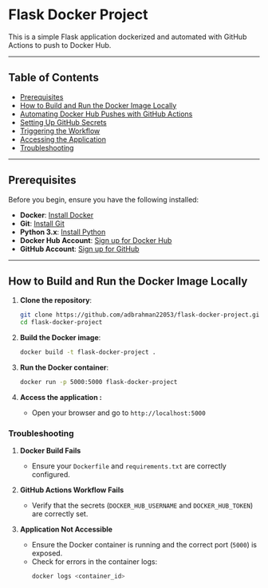 # Flask Docker Project

This is a simple Flask application dockerized and automated with GitHub Actions to push to Docker Hub.

---

## Table of Contents
- [Prerequisites](#prerequisites)
- [How to Build and Run the Docker Image Locally](#how-to-build-and-run-the-docker-image-locally)
- [Automating Docker Hub Pushes with GitHub Actions](#automating-docker-hub-pushes-with-github-actions)
- [Setting Up GitHub Secrets](#setting-up-github-secrets)
- [Triggering the Workflow](#triggering-the-workflow)
- [Accessing the Application](#accessing-the-application)
- [Troubleshooting](#troubleshooting)
---

## Prerequisites

Before you begin, ensure you have the following installed:

- **Docker**: [Install Docker](https://docs.docker.com/get-docker/)
- **Git**: [Install Git](https://git-scm.com/downloads)
- **Python 3.x**: [Install Python](https://www.python.org/downloads/)
- **Docker Hub Account**: [Sign up for Docker Hub](https://hub.docker.com/signup)
- **GitHub Account**: [Sign up for GitHub](https://github.com/join)

---

## How to Build and Run the Docker Image Locally

1. **Clone the repository**:

   ```bash
   git clone https://github.com/adbrahman22053/flask-docker-project.git
   cd flask-docker-project

2. **Build the Docker image**:

   ```bash
   docker build -t flask-docker-project .

3. **Run the Docker container**:
   ```bash
   docker run -p 5000:5000 flask-docker-project
4. **Access the application :**
      - Open your browser and go to ```http://localhost:5000```

### Troubleshooting

1. **Docker Build Fails**
   - Ensure your ```Dockerfile``` and ```requirements.txt``` are correctly configured.

2. **GitHub Actions Workflow Fails**
   - Verify that the secrets (```DOCKER_HUB_USERNAME``` and ```DOCKER_HUB_TOKEN```) are correctly set.

3. **Application Not Accessible**
   - Ensure the Docker container is running and the correct port (```5000```) is exposed.
   - Check for errors in the container logs:
      ```bash
      docker logs <container_id>
